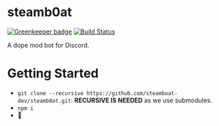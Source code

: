 # steamb0at

[![Greenkeeper badge](https://badges.greenkeeper.io/steamboat-dev/steamb0at.svg)](https://greenkeeper.io/) 
[![Build Status](https://travis-ci.org/steamboat-dev/steamb0at.svg?branch=master)](https://travis-ci.org/steamboat-dev/steamb0at)

A dope mod bot for Discord.

# Getting Started

* `git clone --recursive https://github.com/steamboat-dev/steamb0at.git`: **RECURSIVE IS NEEDED** as we use submodules.
* `npm i`
* :tada:
